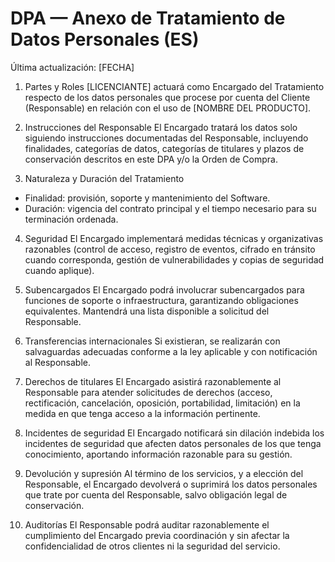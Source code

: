 # DPA — Anexo de Tratamiento de Datos Personales (ES)

Última actualización: [FECHA]

1) Partes y Roles
[LICENCIANTE] actuará como Encargado del Tratamiento respecto de los datos personales que procese por cuenta del 
Cliente (Responsable) en relación con el uso de [NOMBRE DEL PRODUCTO].

2) Instrucciones del Responsable
El Encargado tratará los datos solo siguiendo instrucciones documentadas del Responsable, incluyendo finalidades, 
categorías de datos, categorías de titulares y plazos de conservación descritos en este DPA y/o la Orden de Compra.

3) Naturaleza y Duración del Tratamiento
- Finalidad: provisión, soporte y mantenimiento del Software.
- Duración: vigencia del contrato principal y el tiempo necesario para su terminación ordenada.

4) Seguridad
El Encargado implementará medidas técnicas y organizativas razonables (control de acceso, registro de eventos, cifrado 
en tránsito cuando corresponda, gestión de vulnerabilidades y copias de seguridad cuando aplique).

5) Subencargados
El Encargado podrá involucrar subencargados para funciones de soporte o infraestructura, garantizando obligaciones 
equivalentes. Mantendrá una lista disponible a solicitud del Responsable.

6) Transferencias internacionales
Si existieran, se realizarán con salvaguardas adecuadas conforme a la ley aplicable y con notificación al Responsable.

7) Derechos de titulares
El Encargado asistirá razonablemente al Responsable para atender solicitudes de derechos (acceso, rectificación, 
cancelación, oposición, portabilidad, limitación) en la medida en que tenga acceso a la información pertinente.

8) Incidentes de seguridad
El Encargado notificará sin dilación indebida los incidentes de seguridad que afecten datos personales de los que tenga 
conocimiento, aportando información razonable para su gestión.

9) Devolución y supresión
Al término de los servicios, y a elección del Responsable, el Encargado devolverá o suprimirá los datos personales que 
trate por cuenta del Responsable, salvo obligación legal de conservación.

10) Auditorías
El Responsable podrá auditar razonablemente el cumplimiento del Encargado previa coordinación y sin afectar la 
confidencialidad de otros clientes ni la seguridad del servicio.

